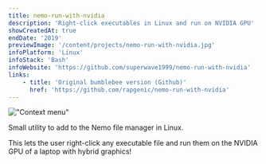 ```yaml
---
title: nemo-run-with-nvidia
description: 'Right-click executables in Linux and run on NVIDIA GPU'
showCreatedAt: true
endDate: '2019'
previewImage: '/content/projects/nemo-run-with-nvidia.jpg'
infoPlatform: 'Linux'
infoStack: 'Bash'
infoWebsite: 'https://github.com/superwave1999/nemo-run-with-nvidia'
links:
    - title: 'Original bumblebee version (Github)'
      href: 'https://github.com/rapgenic/nemo-run-with-nvidia'
---
```

!["Context menu"](/content/projects/nemo-run-with-nvidia.jpg)

Small utility to add to the Nemo file manager in Linux.

This lets the user right-click any executable file and run them on the NVIDIA GPU of a laptop with hybrid graphics!
